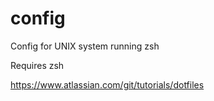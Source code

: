 # config
Config for UNIX system running zsh

Requires zsh

https://www.atlassian.com/git/tutorials/dotfiles

